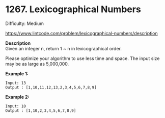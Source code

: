 # 1267. Lexicographical Numbers

Difficulty: Medium

https://www.lintcode.com/problem/lexicographical-numbers/description

**Description**  
Given an integer n, return 1 ~ n in lexicographical order.

Please optimize your algorithm to use less time and space. The input size may be as large as 5,000,000.

**Example 1:**
```
Input: 13
Output : [1,10,11,12,13,2,3,4,5,6,7,8,9]
```

**Example 2:**
```
Input: 10
Output : [1,10,2,3,4,5,6,7,8,9]
```
